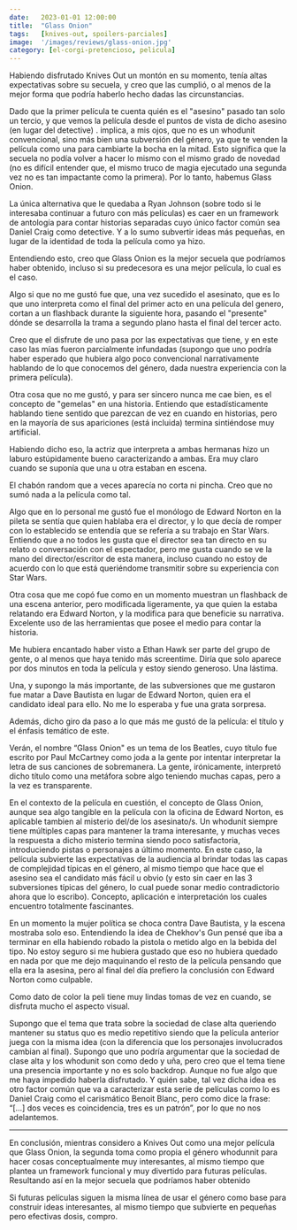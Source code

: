 ```yaml
---
date:   2023-01-01 12:00:00
title:  "Glass Onion"
tags:   [knives-out, spoilers-parciales]
image:  '/images/reviews/glass-onion.jpg'
category: [el-corgi-pretencioso, pelicula]
---
```

Habiendo disfrutado Knives Out un montón en su momento, tenía altas expectativas sobre su secuela, y creo que las cumplió, o al menos de la mejor forma que podría haberlo hecho dadas las circunstancias.

Dado que la primer película <span class="js-spoiler hidden" aria-label="Spoiler" aria-expanded="false" tabindex="0" role="button">
<span aria-hidden="true"> te cuenta quién es el "asesino" pasado tan solo un tercio, y que vemos la película desde el puntos de vista de dicho asesino (en lugar del detective) </span></span>. implica, a mis ojos, que no es un whodunit convencional, sino más bien una subversión del género, ya que te venden la película como una para cambiarte la bocha en la mitad. Esto significa que la secuela no podía volver a hacer lo mismo con el mismo grado de novedad (no es difícil entender que, el mismo truco de magia ejecutado una segunda vez no es tan impactante como la primera). Por lo tanto, habemus Glass Onion.

La única alternativa que le quedaba a Ryan Johnson (sobre todo si le interesaba continuar a futuro con más películas) es caer en un framework de antología para contar historias separadas cuyo único factor común sea Daniel Craig como detective. Y a lo sumo subvertir ideas más pequeñas, en lugar de la identidad de toda la película como ya hizo.

Entendiendo esto, creo que Glass Onion es la mejor secuela que podríamos haber obtenido, incluso si su predecesora es una mejor película, lo cual es el caso.

Algo si que no me gustó fue que, <span class="js-spoiler hidden" aria-label="Spoiler" aria-expanded="false" tabindex="0" role="button">
<span aria-hidden="true"> una vez sucedido el asesinato, que es lo que uno interpreta como el final del primer acto en una película del genero, cortan a un flashback durante la siguiente hora, pasando el "presente" dónde se desarrolla la trama a segundo plano hasta el final del tercer acto.</span></span>

Creo que el disfrute de uno pasa por las expectativas que tiene, y en este caso las mías fueron parcialmente infundadas (supongo que uno podría haber esperado que hubiera algo poco convencional narrativamente hablando de lo que conocemos del género, dada nuestra experiencia con la primera película).

Otra cosa que no me gustó, y para ser sincero nunca me cae bien, es el concepto de <span class="js-spoiler hidden" aria-label="Spoiler" aria-expanded="false" tabindex="0" role="button"><span aria-hidden="true"> "gemelas" en una historia. Entiendo que estadísticamente hablando tiene sentido que parezcan de vez en cuando en historias, pero en la mayoría de sus apariciones (está incluida) termina sintiéndose muy artificial.</span></span>

<span class="js-spoiler hidden" aria-label="Spoiler" aria-expanded="false" tabindex="0" role="button"><span aria-hidden="true"> Habiendo dicho eso, la actriz que interpreta a ambas hermanas hizo un laburo estúpidamente bueno caracterizando a ambas. Era muy claro cuando se suponía que una u otra estaban en escena.</span></span>

El chabón random que a veces aparecía no corta ni pincha. Creo que no sumó nada a la película como tal.

Algo que en lo personal me gustó fue el monólogo de Edward Norton en la pileta se sentía que quien hablaba era el director, y lo que decía de romper con lo establecido se entendía que se refería a su trabajo en Star Wars. Entiendo que a no todos les gusta que el director sea tan directo en su relato o conversación con el espectador, pero me gusta cuando se ve la mano del director/escritor de esta manera, incluso cuando no estoy de acuerdo con lo que está queriéndome transmitir sobre su experiencia con Star Wars.

Otra cosa que me copó fue como en un momento muestran un flashback de una escena anterior, pero <span class="js-spoiler hidden" aria-label="Spoiler" aria-expanded="false" tabindex="0" role="button"><span aria-hidden="true"> modificada ligeramente, ya que quien la estaba relatando era Edward Norton, y la modifica para que beneficie su narrativa.</span></span> Excelente uso de las herramientas que posee el medio para contar la historia.

Me hubiera encantado haber visto a Ethan Hawk ser parte del grupo de gente, o al menos que haya tenido más screentime. Diría que solo aparece por dos minutos en toda la película y estoy siendo generoso. Una lástima.

Una, y supongo la más importante, de las subversiones que me gustaron fue <span class="js-spoiler hidden" aria-label="Spoiler" aria-expanded="false" tabindex="0" role="button"><span aria-hidden="true"> matar a Dave Bautista en lugar de Edward Norton, quien era el candidato ideal para ello. No me lo esperaba y fue una grata sorpresa.</span></span>

Además, dicho giro da paso a lo que más me gustó de la película: el título y el énfasis temático de este.

Verán, el nombre “Glass Onion" es un tema de los Beatles, cuyo título fue escrito por Paul McCartney como joda a la gente por intentar interpretar la letra de sus canciones de sobremanera. La gente, irónicamente, interpretó dicho título como una metáfora sobre algo teniendo muchas capas, pero a la vez es transparente. 

En el contexto de la película en cuestión, el concepto de Glass Onion, aunque sea algo tangible en la película con la oficina de Edward Norton, es aplicable tambien al misterio del/de los asesinato/s. <span class="js-spoiler hidden" aria-label="Spoiler" aria-expanded="false" tabindex="0" role="button"><span aria-hidden="true">Un whodunit siempre tiene múltiples capas para mantener la trama interesante, y muchas veces la respuesta a dicho misterio termina siendo poco satisfactoria, introduciendo pistas o personajes a último momento. En este caso, la película subvierte las expectativas de la audiencia al brindar todas las capas de complejidad típicas en el género, al mismo tiempo que hace que el asesino sea el candidato más fácil u obvio (y esto sin caer en las 3 subversiones típicas del género, lo cual puede sonar medio contradictorio ahora que lo escribo)</span></span>. Concepto, aplicación e interpretación los cuales encuentro totalmente fascinantes. 

<span class="js-spoiler hidden" aria-label="Spoiler" aria-expanded="false" tabindex="0" role="button"><span aria-hidden="true"> En un momento la mujer política se choca contra Dave Bautista, y la escena mostraba solo eso. Entendiendo la idea de Chekhov's Gun pensé que iba a terminar en ella habiendo robado la pistola o metido algo en la bebida del tipo. No estoy seguro si me hubiera gustado que eso no hubiera quedado en nada por que me dejo maquinando el resto de la película pensando que ella era la asesina, pero al final del día prefiero la conclusión con Edward Norton como culpable.</span></span>

Como dato de color la peli tiene muy lindas tomas de vez en cuando, se disfruta mucho el aspecto visual.

Supongo que el tema que trata sobre la sociedad de clase alta queriendo mantener su status quo es medio repetitivo siendo que la película anterior juega con la misma idea (con la diferencia que los personajes involucrados cambian al final). Supongo que uno podría argumentar que la sociedad de clase alta y los whodunit son como dedo y uña, pero creo que el tema tiene una presencia importante y no es solo backdrop. Aunque no fue algo que me haya impedido haberla disfrutado. Y quién sabe, tal vez dicha idea es otro factor común que va a caracterizar esta serie de películas como lo es Daniel Craig como el carismático Benoit Blanc, pero como dice la frase: “[...] dos veces es coincidencia, tres es un patrón”, por lo que no nos adelantemos.

<hr>

En conclusión, mientras considero a Knives Out como una mejor película que Glass Onion, la segunda toma como propia el género whodunnit para hacer cosas conceptualmente muy interesantes, al mismo tiempo que plantea un framework funcional y muy divertido para futuras películas. Resultando así en la mejor secuela que podríamos haber obtenido

Si futuras películas siguen la misma línea de usar el género como base para construir ideas interesantes, al mismo tiempo que subvierte en pequeñas pero efectivas dosis, compro.
